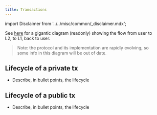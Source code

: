 ```yaml
---
title: Transactions
---
```


import Disclaimer from '../../misc/common/\_disclaimer.mdx';

<Disclaimer/>

See [here](https://miro.com/app/board/uXjVMQbDwNk=/?share_link_id=47681418582) for a gigantic diagram (readonly) showing the flow from user to L2, to L1, back to user.

> Note: the protocol and its implementation are rapidly evolving, so some info in this diagram will be out of date.

## Lifecycle of a private tx

- Describe, in bullet points, the lifecycle

## Lifecycle of a public tx

- Describe, in bullet points, the lifecycle
